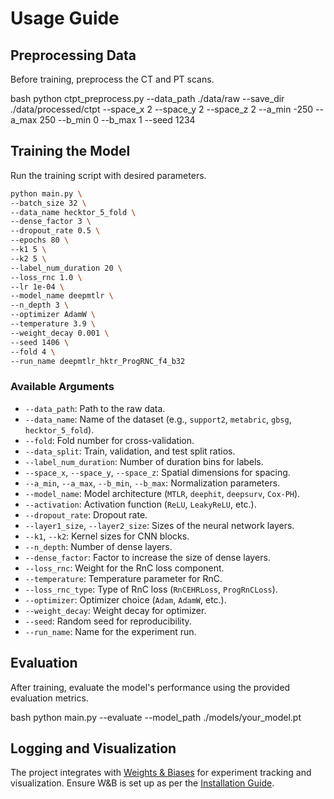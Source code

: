 # Usage Guide

## Preprocessing Data

Before training, preprocess the CT and PT scans.

bash
python ctpt_preprocess.py --data_path ./data/raw --save_dir ./data/processed/ctpt --space_x 2 --space_y 2 --space_z 2 --a_min -250 --a_max 250 --b_min 0 --b_max 1 --seed 1234


## Training the Model

Run the training script with desired parameters.


```bash
python main.py \
--batch_size 32 \
--data_name hecktor_5_fold \
--dense_factor 3 \
--dropout_rate 0.5 \
--epochs 80 \
--k1 5 \
--k2 5 \
--label_num_duration 20 \
--loss_rnc 1.0 \
--lr 1e-04 \
--model_name deepmtlr \
--n_depth 3 \
--optimizer AdamW \
--temperature 3.9 \
--weight_decay 0.001 \
--seed 1406 \
--fold 4 \
--run_name deepmtlr_hktr_ProgRNC_f4_b32
```


### Available Arguments

- `--data_path`: Path to the raw data.
- `--data_name`: Name of the dataset (e.g., `support2`, `metabric`, `gbsg`, `hecktor_5_fold`).
- `--fold`: Fold number for cross-validation.
- `--data_split`: Train, validation, and test split ratios.
- `--label_num_duration`: Number of duration bins for labels.
- `--space_x`, `--space_y`, `--space_z`: Spatial dimensions for spacing.
- `--a_min`, `--a_max`, `--b_min`, `--b_max`: Normalization parameters.
- `--model_name`: Model architecture (`MTLR`, `deephit`, `deepsurv`, `Cox-PH`).
- `--activation`: Activation function (`ReLU`, `LeakyReLU`, etc.).
- `--dropout_rate`: Dropout rate.
- `--layer1_size`, `--layer2_size`: Sizes of the neural network layers.
- `--k1`, `--k2`: Kernel sizes for CNN blocks.
- `--n_depth`: Number of dense layers.
- `--dense_factor`: Factor to increase the size of dense layers.
- `--loss_rnc`: Weight for the RnC loss component.
- `--temperature`: Temperature parameter for RnC.
- `--loss_rnc_type`: Type of RnC loss (`RnCEHRLoss`, `ProgRnCLoss`).
- `--optimizer`: Optimizer choice (`Adam`, `AdamW`, etc.).
- `--weight_decay`: Weight decay for optimizer.
- `--seed`: Random seed for reproducibility.
- `--run_name`: Name for the experiment run.

## Evaluation

After training, evaluate the model's performance using the provided evaluation metrics.


bash
python main.py --evaluate --model_path ./models/your_model.pt


## Logging and Visualization

The project integrates with [Weights & Biases](https://wandb.ai/) for experiment tracking and visualization. Ensure W&B is set up as per the [Installation Guide](./docs/Installation.md).

